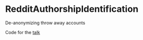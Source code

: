 # RedditAuthorshipIdentification
De-anonymizing throw away accounts

Code for the [talk](https://docs.google.com/presentation/d/1zgPwR_v1qv3MPpsoQEKhSOAG0osTZCwcrtjq0BWkZ4c/edit?usp=sharing)
